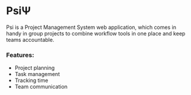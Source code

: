 # PsiΨ

Psi is a Project Management System web application, which comes in handy in group projects to combine workflow tools in one place and keep teams accountable.

### Features:
* Project planning
* Task management
* Tracking time
* Team communication
